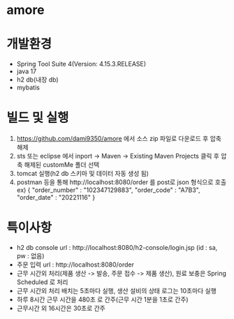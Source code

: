 # amore

# 개발환경
- Spring Tool Suite 4(Version: 4.15.3.RELEASE)
- java 17
- h2 db(내장 db)
- mybatis

# 빌드 및 실행
 1. https://github.com/dami9350/amore 에서 소스 zip 파일로 다운로드 후 압축 해제
 2. sts 또는 eclipse 에서 inport -> Maven -> Existing Maven Projects 클릭 후 압축 해제된 customMe 폴더 선택
 3. tomcat 실행(h2 db 스키마 및 데이터 자동 생성 됨)
 4. postman 등을 통해 http://localhost:8080/order 를 post로 json 형식으로 호출
    ex) 
    {
    "order_number" : "102347129883",
    "order_code" : "A7B3",
    "order_date" : "20221116"
    }
 
# 특이사항
- h2 db console url : http://localhost:8080/h2-console/login.jsp (id : sa, pw : 없음)
- 주문 입력 url : http://localhost:8080/order
- 근무 시간외 처리(제품 생산 -> 발송, 주문 접수 -> 제품 생산), 원료 보충은 Spring Scheduled 로 처리
- 근무 시간외 처리 배치는 5초마다 실행, 생산 설비의 상태 로그는 10초마다 실행
- 하루 8시간 근무 시간을 480초 로 간주(근무 시간 1분을 1초로 간주)
- 근무시간 외 16시간은 30초로 간주
